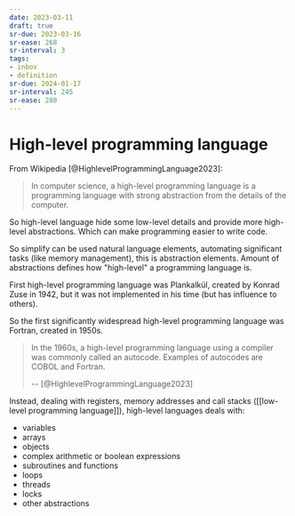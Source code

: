 ```yaml
---
date: 2023-03-11
draft: true
sr-due: 2023-03-16
sr-ease: 268
sr-interval: 3
tags:
- inbox
- definition
sr-due: 2024-01-17
sr-interval: 245
sr-ease: 288
---
```


# High-level programming language

From Wikipedia [@HighlevelProgrammingLanguage2023]:

> In computer science, a high-level programming language is a programming
> language with strong abstraction from the details of the computer.

So high-level language hide some low-level details and provide more high-level
abstractions. Which can make programming easier to write code.

So simplify can be used natural language elements, automating significant tasks
(like memory management), this is abstraction elements. Amount of abstractions
defines how "high-level" a programming language is.

First high-level programming language was Plankalkül, created by Konrad Zuse in
1942, but it was not implemented in his time (but has influence to others).

So the first significantly widespread high-level programming language was
Fortran, created in 1950s.

> In the 1960s, a high-level programming language using a compiler was commonly
> called an autocode. Examples of autocodes are COBOL and Fortran.
>
> -- [@HighlevelProgrammingLanguage2023]

Instead, dealing with registers, memory addresses and call stacks
([[low-level programming language]]), high-level languages deals with:

- variables
- arrays
- objects
- complex arithmetic or boolean expressions
- subroutines and functions
- loops
- threads
- locks
- other abstractions
